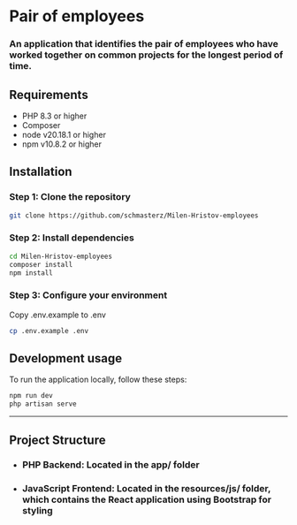 # Pair of employees

### An application that identifies the pair of employees who have worked together on common projects for the longest period of time.

## Requirements
- PHP 8.3 or higher
- Composer
- node v20.18.1 or higher
- npm v10.8.2 or higher

## Installation

### Step 1: Clone the repository
```bash
git clone https://github.com/schmasterz/Milen-Hristov-employees
```
### Step 2: Install dependencies
```bash
cd Milen-Hristov-employees
composer install
npm install
```

### Step 3: Configure your environment
Copy .env.example to .env
```bash
cp .env.example .env
```

##  Development usage
To run the application locally, follow these steps:
```bash
npm run dev
php artisan serve
```

---
## Project Structure
+ ### **PHP Backend:** Located in the app/ folder
+ ### **JavaScript Frontend:** Located in the resources/js/ folder, which contains the React application using Bootstrap for styling





